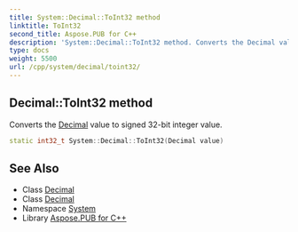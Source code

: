 ```yaml
---
title: System::Decimal::ToInt32 method
linktitle: ToInt32
second_title: Aspose.PUB for C++
description: 'System::Decimal::ToInt32 method. Converts the Decimal value to signed 32-bit integer value in C++.'
type: docs
weight: 5500
url: /cpp/system/decimal/toint32/
---
```

## Decimal::ToInt32 method


Converts the [Decimal](../) value to signed 32-bit integer value.

```cpp
static int32_t System::Decimal::ToInt32(Decimal value)
```

## See Also

* Class [Decimal](../)
* Class [Decimal](../)
* Namespace [System](../../)
* Library [Aspose.PUB for C++](../../../)
